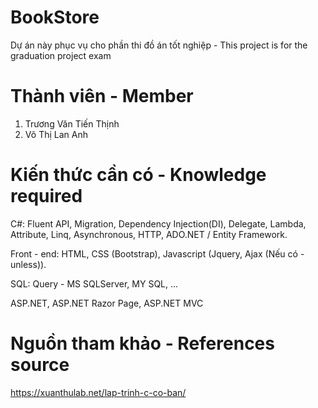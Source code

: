 # BookStore
Dự án này phục vụ cho phần thi đồ án tốt nghiệp - This project is for the graduation project exam

# Thành viên - Member
1. Trương Văn Tiến Thịnh
2. Võ Thị Lan Anh

# Kiến thức cần có - Knowledge required
C#: Fluent API, Migration, Dependency Injection(DI), Delegate, Lambda, Attribute, Linq, Asynchronous, HTTP, ADO.NET / Entity Framework.

Front - end: HTML, CSS (Bootstrap), Javascript (Jquery, Ajax (Nếu có - unless)).

SQL: Query - MS SQLServer, MY SQL, ...

ASP.NET, ASP.NET Razor Page, ASP.NET MVC

# Nguồn tham khảo - References source
https://xuanthulab.net/lap-trinh-c-co-ban/
